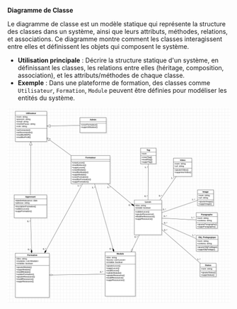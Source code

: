 **Diagramme de Classe**


   Le diagramme de classe est un modèle statique qui représente la structure des classes dans un système, ainsi que leurs attributs, méthodes, relations, et associations. Ce diagramme montre comment les classes interagissent entre elles et définissent les objets qui composent le système.

   - **Utilisation principale** : Décrire la structure statique d'un système, en définissant les classes, les relations entre elles (héritage, composition, association), et les attributs/méthodes de chaque classe.
   - **Exemple** : Dans une plateforme de formation, des classes comme `Utilisateur`, `Formation`, `Module` peuvent être définies pour modéliser les entités du système.

![Getting Started](/Assets/Diagramme_de_classe.png)